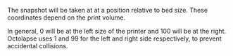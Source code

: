 The snapshot will be taken at at a position relative to bed size.  These coordinates depend on the print volume.

In general, 0 will be at the left size of the printer and 100 will be at the right.  Octolapse uses 1 and 99 for the left and right side respectively, to prevent accidental collisions.

